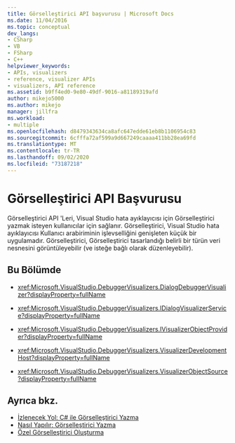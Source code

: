 ```yaml
---
title: Görselleştirici API başvurusu | Microsoft Docs
ms.date: 11/04/2016
ms.topic: conceptual
dev_langs:
- CSharp
- VB
- FSharp
- C++
helpviewer_keywords:
- APIs, visualizers
- reference, visualizer APIs
- visualizers, API reference
ms.assetid: b9ff4ed0-9e80-49df-9016-a81189319afd
author: mikejo5000
ms.author: mikejo
manager: jillfra
ms.workload:
- multiple
ms.openlocfilehash: d8479343634ca8afc647edde61eb8b1106954c83
ms.sourcegitcommit: 6cfffa72af599a9d667249caaaa411bb28ea69fd
ms.translationtype: MT
ms.contentlocale: tr-TR
ms.lasthandoff: 09/02/2020
ms.locfileid: "73187218"
---
```

# <a name="visualizer-api-reference"></a>Görselleştirici API Başvurusu

Görselleştirici API 'Leri, Visual Studio hata ayıklayıcısı için Görselleştirici yazmak isteyen kullanıcılar için sağlanır. Görselleştirici, Visual Studio hata ayıklayıcısı Kullanıcı arabiriminin işlevselliğini genişleten küçük bir uygulamadır. Görselleştirici, Görselleştirici tasarlandığı belirli bir türün veri nesnesini görüntüleyebilir (ve isteğe bağlı olarak düzenleyebilir).

## <a name="in-this-section"></a>Bu Bölümde

- <xref:Microsoft.VisualStudio.DebuggerVisualizers.DialogDebuggerVisualizer?displayProperty=fullName>

- <xref:Microsoft.VisualStudio.DebuggerVisualizers.IDialogVisualizerService?displayProperty=fullName>

- <xref:Microsoft.VisualStudio.DebuggerVisualizers.IVisualizerObjectProvider?displayProperty=fullName>

- <xref:Microsoft.VisualStudio.DebuggerVisualizers.VisualizerDevelopmentHost?displayProperty=fullName>

- <xref:Microsoft.VisualStudio.DebuggerVisualizers.VisualizerObjectSource?displayProperty=fullName>

## <a name="see-also"></a>Ayrıca bkz.

- [İzlenecek Yol: C# ile Görselleştirici Yazma](../debugger/walkthrough-writing-a-visualizer-in-csharp.md)
- [Nasıl Yapılır: Görselleştirici Yazma](create-custom-visualizers-of-data.md)
- [Özel Görselleştirici Oluşturma](../debugger/create-custom-visualizers-of-data.md)